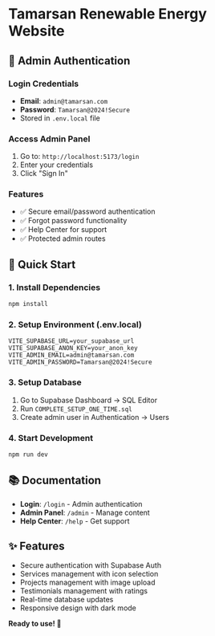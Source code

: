 # Tamarsan Renewable Energy Website


## 🔐 Admin Authentication

### Login Credentials
- **Email**: `admin@tamarsan.com`
- **Password**: `Tamarsan@2024!Secure`
- Stored in `.env.local` file

### Access Admin Panel
1. Go to: `http://localhost:5173/login`
2. Enter your credentials
3. Click "Sign In"

### Features
- ✅ Secure email/password authentication
- ✅ Forgot password functionality
- ✅ Help Center for support
- ✅ Protected admin routes

## 🚀 Quick Start

### 1. Install Dependencies
```bash
npm install
```

### 2. Setup Environment (.env.local)
```env
VITE_SUPABASE_URL=your_supabase_url
VITE_SUPABASE_ANON_KEY=your_anon_key
VITE_ADMIN_EMAIL=admin@tamarsan.com
VITE_ADMIN_PASSWORD=Tamarsan@2024!Secure
```

### 3. Setup Database
1. Go to Supabase Dashboard → SQL Editor
2. Run `COMPLETE_SETUP_ONE_TIME.sql`
3. Create admin user in Authentication → Users

### 4. Start Development
```bash
npm run dev
```

## 📚 Documentation

- **Login**: `/login` - Admin authentication
- **Admin Panel**: `/admin` - Manage content
- **Help Center**: `/help` - Get support

## ✨ Features

- Secure authentication with Supabase Auth
- Services management with icon selection
- Projects management with image upload
- Testimonials management with ratings
- Real-time database updates
- Responsive design with dark mode

**Ready to use! 🚀**
